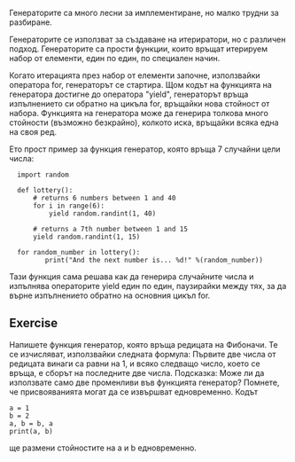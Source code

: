 Генераторите са много лесни за имплементиране, но малко трудни за разбиране.

Генераторите се използват за създаване на итериратори, но с различен подход. Генераторите са прости функции, които връщат итерируем набор от елементи, един по един, по специален начин.

Когато итерацията през набор от елементи започне, използвайки оператора for, генeраторът се стартира. Щом кодът на функцията на генeратора достигне до оператора "yield", генeраторът връща изпълнението си обратно на цикъла for, връщайки нова стойност от набора. Функцията на генeратора може да генерира толкова много стойности (възможно безкрайно), колкото иска, връщайки всяка една на своя ред.

Ето прост пример за функция генeратор, която връща 7 случайни цели числа:

      import random
      
      def lottery():
          # returns 6 numbers between 1 and 40
          for i in range(6):
              yield random.randint(1, 40)
      
          # returns a 7th number between 1 and 15
          yield random.randint(1, 15)
      
      for random_number in lottery():
             print("And the next number is... %d!" %(random_number))

Тази функция сама решава как да генерира случайните числа и изпълнява операторите yield един по един, паузирайки между тях, за да върне изпълнението обратно на основния цикъл for.

Exercise
--------

Напишете функция генeратор, която връща редицата на Фибоначи. Те се изчисляват, използвайки следната формула: Първите две числа от редицата винаги са равни на 1, и всяко следващо число, което се връща, е сборът на последните две числа.
Подсказка: Може ли да използвате само две променливи във функцията генeратор? Помнете, че присвояванията могат да се извършват едновременно. Кодът

    a = 1
    b = 2
    a, b = b, a
    print(a, b)

ще размени стойностите на a и b едновременно.